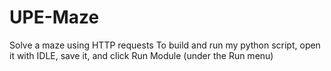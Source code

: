 # UPE-Maze
Solve a maze using HTTP requests
To build and run my python script, open it with IDLE, save it, and click Run Module (under the Run menu)
